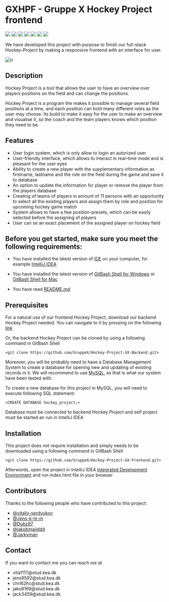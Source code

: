 # GXHPF - Gruppe X Hockey Project frontend 

![](https://img.shields.io/github/repo-size/GruppeX/Hockey-Project-GX-Frontend)
![](https://img.shields.io/github/contributors/GruppeX/Hockey-Project-GX-Frontend)
![](https://img.shields.io/github/stars/GruppeX/Hockey-Project-GX-Frontend) 
![](https://img.shields.io/github/forks/GruppeX/Hockey-Project-GX-Frontend) 
![](https://img.shields.io/github/tag/GruppeX/Hockey-Project-GX-Frontend)
![](https://img.shields.io/github/release/GruppeX/Hockey-Project-GX-Frontend)
![](https://img.shields.io/github/issues/GruppeX/Hockey-Project-GX-Frontend)


We have developed this project with purpose to finish our full-stack Hockey-Project
by making a responsive frontend with an interface for user.

![n](https://p.kindpng.com/picc/s/23-237439_html-css-js-bootstrap-hd-png-download.png)

## Description

Hockey Project is a tool that allows the user to have an overview over players
positions on the field and can change the positions.

Hockey Project is a program the makes it possible to manage several field
 positions at a time, and each position can hold  many different roles as
 the user may choose. Its build to make it easy for the user to make an
 overview and visualise it, so the coach and the team players knows which
 position they need to be.
 
 
 ## Features


- User login system, which is only allow to login an autorized user 
- User-friendly interface, which allows to interact in real-time mode and is
pleasant for the user eyes
- Ability to create a new player with the supplementary information as 
firstname, lastname and the role on the field during the game and save it
to database
- An option to update the information for player or remove the player from
the players database
- Creating of teams of players in amount of 11 persons with an opportunity
to select all the existing players and  assign them by role and position for
upcoming hockey game match
- System allows to have a few position-presets, which can be easily selected
before the assigning of players
- User can se an exact placement of the assigned player on hockey field





 ## Before you get started, make sure you meet the following requirements:

* You have installed the latest version of [IDE](https://en.wikipedia.org/wiki/Integrated_development_environment) on your computer, for example [IntelliJ IDEA](https://www.jetbrains.com/idea/)

* You have installed the latest version of [GitBash Shell for Windows](https://gitforwindows.org) or [GitBash Shell for Mac](https://downloads.digitaltrends.com/git/mac)


* You have read [README.md](https://github.com/GruppeX/Hockey-Project-GX-Frontend/README.md)
 
 
 
 
## Prerequisites 

For a natural use of our frontend Hockey Project, download our backend Hockey Project needed.
You can navigate to it by pressing on the following [link](https://github.com/GruppeX/Hockey-Project-GX-Backend)

Or, the backend Hockey Project can be cloned by using a following command in GitBash Shell

```
<git clone https://github.com/GruppeX/Hockey-Project-GX-Backend.git>
```

Moreover, you will be probably need to have a Database Management System to create a database
for opening new and updating of existing records in it. We will recommend
to use [MySQL](https://www.mysql.com/downloads/), as that is what our system have been tested with.

To create a new database for this project in MySQL, you will need to execute following SQL statement:
```
<CREATE DATABASE hockey_project;>
```

Database must be connected to backend Hockey Project and self project must be started an run in IntelliJ IDEA




## Installation 

This project does not require installation and simply needs to be downloaded using a following command in GitBash Shell

```
<git clone https://github.com/GruppeX/Hockey-Project-GX-Frontend.git>
```

Afterwords, open the project in IntelliJ IDEA [Integrated Development Environment](https://uk.wikipedia.org/wiki/IDE)
and run index.html file in your browser
 
 
 
## Contributors

<p>Thanks to the following people who have contributed to this project:</p>
<ul>
  <li>
    <a href="https://github.com/vitaliy-serdyukov">@vitaliy-serdyukov</a>
  <li>
    <a href="https://github.com/Jens-k-m-m">@Jens-k-m-m</a>
  </li>
  <li>
    <a href="https://github.com/Dubz97">@Dubz97</a>
  </li>
  <li>
    <a href="https://github.com/jakobmajiddd">@jakobmajiddd</a>
  </li>
  <li>
    <a href="https://github.com/Jarkyman">@Jarkyman</a>
  </li>
</ul>

## Contact

<p>If you want to contact me you can reach me at</p>
<ul>
  <li>vita1117@stud.kea.dk</li>
  <li>jens8592@stud.kea.dk</li>
  <li>chri62hc@stud.kea.dk</li>
  <li>jako8169@stud.kea.dk</li>
  <li>jack3459@stud.kea.dk</li>
</ul>

